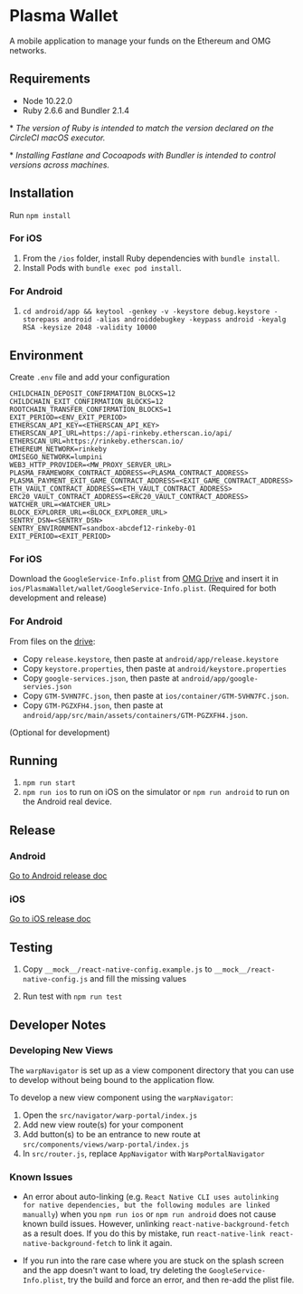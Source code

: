 # Plasma Wallet

A mobile application to manage your funds on the Ethereum and OMG networks.

## Requirements

- Node 10.22.0
- Ruby 2.6.6 and Bundler 2.1.4

\* _The version of Ruby is intended to match the version declared on the CircleCI macOS executor._

\* _Installing Fastlane and Cocoapods with Bundler is intended to control versions across machines._

## Installation

Run `npm install`

### For iOS

1. From the `/ios` folder, install Ruby dependencies with `bundle install`.
2. Install Pods with `bundle exec pod install`.

### For Android

1. `cd android/app && keytool -genkey -v -keystore debug.keystore -storepass android -alias androiddebugkey -keypass android -keyalg RSA -keysize 2048 -validity 10000`

## Environment

Create `.env` file and add your configuration

```env
CHILDCHAIN_DEPOSIT_CONFIRMATION_BLOCKS=12
CHILDCHAIN_EXIT_CONFIRMATION_BLOCKS=12
ROOTCHAIN_TRANSFER_CONFIRMATION_BLOCKS=1
EXIT_PERIOD=<ENV_EXIT_PERIOD>
ETHERSCAN_API_KEY=<ETHERSCAN_API_KEY>
ETHERSCAN_API_URL=https://api-rinkeby.etherscan.io/api/
ETHERSCAN_URL=https://rinkeby.etherscan.io/
ETHEREUM_NETWORK=rinkeby
OMISEGO_NETWORK=lumpini
WEB3_HTTP_PROVIDER=<MW_PROXY_SERVER_URL>
PLASMA_FRAMEWORK_CONTRACT_ADDRESS=<PLASMA_CONTRACT_ADDRESS>
PLASMA_PAYMENT_EXIT_GAME_CONTRACT_ADDRESS=<EXIT_GAME_CONTRACT_ADDRESS>
ETH_VAULT_CONTRACT_ADDRESS=<ETH_VAULT_CONTRACT_ADDRESS>
ERC20_VAULT_CONTRACT_ADDRESS=<ERC20_VAULT_CONTRACT_ADDRESS>
WATCHER_URL=<WATCHER_URL>
BLOCK_EXPLORER_URL=<BLOCK_EXPLORER_URL>
SENTRY_DSN=<SENTRY_DSN>
SENTRY_ENVIRONMENT=sandbox-abcdef12-rinkeby-01
EXIT_PERIOD=<EXIT_PERIOD>
```

### For iOS

Download the `GoogleService-Info.plist` from [OMG Drive](https://drive.google.com/drive/folders/1MMak_4mg5IZ-mv2zBOEok9FCYlMPqf2v?usp=sharing) and insert it in `ios/PlasmaWallet/wallet/GoogleService-Info.plist`. (Required for both development and release)


### For Android

From files on the [drive](https://drive.google.com/drive/folders/1MMak_4mg5IZ-mv2zBOEok9FCYlMPqf2v):
   - Copy `release.keystore`, then paste at `android/app/release.keystore`
   - Copy `keystore.properties`, then paste at `android/keystore.properties`
   - Copy `google-services.json`, then paste at `android/app/google-servies.json`
   - Copy `GTM-5VHN7FC.json`, then paste at `ios/container/GTM-5VHN7FC.json`.
   - Copy `GTM-PGZXFH4.json`, then paste at `android/app/src/main/assets/containers/GTM-PGZXFH4.json`.

(Optional for development)

## Running

1. `npm run start`
2. `npm run ios` to run on iOS on the simulator or `npm run android` to run on the Android real device.

## Release

### Android

[Go to Android release doc](docs/release-android.md)

### iOS

[Go to iOS release doc](docs/release-ios.md)

## Testing

1. Copy `__mock__/react-native-config.example.js` to `__mock__/react-native-config.js` and fill the missing values

2. Run test with `npm run test`

## Developer Notes

### **Developing New Views**

The `warpNavigator` is set up as a view component directory that you can use to develop without being bound to the application flow.

To develop a new view component using the `warpNavigator`:

1. Open the `src/navigator/warp-portal/index.js`
2. Add new view route(s) for your component
3. Add button(s) to be an entrance to new route at `src/components/views/warp-portal/index.js`
4. In `src/router.js`, replace `AppNavigator` with `WarpPortalNavigator`

### **Known Issues**

- An error about auto-linking (e.g. `React Native CLI uses autolinking for native dependencies, but the following modules are linked manually`) when you `npm run ios` or `npm run android` does not cause known build issues. However, unlinking `react-native-background-fetch` as a result does. If you do this by mistake, run `react-native-link react-native-background-fetch` to link it again.

- If you run into the rare case where you are stuck on the splash screen and the app doesn't want to load, try deleting the `GoogleService-Info.plist`, try the build and force an error, and then re-add the plist file.

